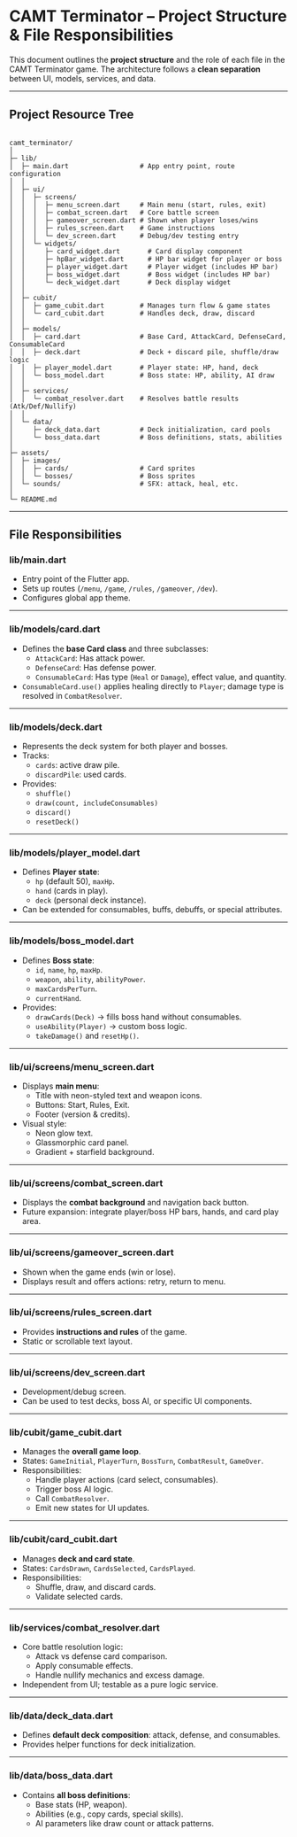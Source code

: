 # CAMT Terminator – Project Structure & File Responsibilities

This document outlines the **project structure** and the role of each file in the CAMT Terminator game. The architecture follows a **clean separation** between UI, models, services, and data.

---

## Project Resource Tree

```

camt_terminator/
│
├─ lib/
│  ├─ main.dart                  # App entry point, route configuration
│  │
│  ├─ ui/
│  │  ├─ screens/
│  │  │  ├─ menu_screen.dart     # Main menu (start, rules, exit)
│  │  │  ├─ combat_screen.dart   # Core battle screen
│  │  │  ├─ gameover_screen.dart # Shown when player loses/wins
│  │  │  ├─ rules_screen.dart    # Game instructions
│  │  │  └─ dev_screen.dart      # Debug/dev testing entry
│  │  └─ widgets/
│  │     ├─ card_widget.dart       # Card display component
│  │     ├─ hpBar_widget.dart      # HP bar widget for player or boss
│  │     ├─ player_widget.dart     # Player widget (includes HP bar)
│  │     ├─ boss_widget.dart       # Boss widget (includes HP bar)
│  │     └─ deck_widget.dart       # Deck display widget
│  │
│  ├─ cubit/
│  │  ├─ game_cubit.dart         # Manages turn flow & game states
│  │  └─ card_cubit.dart         # Handles deck, draw, discard
│  │
│  ├─ models/
│  │  ├─ card.dart               # Base Card, AttackCard, DefenseCard, ConsumableCard
│  │  ├─ deck.dart               # Deck + discard pile, shuffle/draw logic
│  │  ├─ player_model.dart       # Player state: HP, hand, deck
│  │  └─ boss_model.dart         # Boss state: HP, ability, AI draw
│  │
│  ├─ services/
│  │  └─ combat_resolver.dart    # Resolves battle results (Atk/Def/Nullify)
│  │
│  └─ data/
│     ├─ deck_data.dart          # Deck initialization, card pools
│     └─ boss_data.dart          # Boss definitions, stats, abilities
│
├─ assets/
│  ├─ images/
│  │  ├─ cards/                  # Card sprites
│  │  └─ bosses/                 # Boss sprites
│  └─ sounds/                    # SFX: attack, heal, etc.
│
└─ README.md

```

---

## File Responsibilities

### **lib/main.dart**
- Entry point of the Flutter app.  
- Sets up routes (`/menu`, `/game`, `/rules`, `/gameover`, `/dev`).  
- Configures global app theme.  

---

### **lib/models/card.dart**
- Defines the **base Card class** and three subclasses:
  - `AttackCard`: Has attack power.  
  - `DefenseCard`: Has defense power.  
  - `ConsumableCard`: Has type (`Heal` or `Damage`), effect value, and quantity.  
- `ConsumableCard.use()` applies healing directly to `Player`; damage type is resolved in `CombatResolver`.  

---

### **lib/models/deck.dart**
- Represents the deck system for both player and bosses.  
- Tracks:  
  - `cards`: active draw pile.  
  - `discardPile`: used cards.  
- Provides:  
  - `shuffle()`  
  - `draw(count, includeConsumables)`  
  - `discard()`  
  - `resetDeck()`  

---

### **lib/models/player_model.dart**
- Defines **Player state**:  
  - `hp` (default 50), `maxHp`.  
  - `hand` (cards in play).  
  - `deck` (personal deck instance).  
- Can be extended for consumables, buffs, debuffs, or special attributes.  

---

### **lib/models/boss_model.dart**
- Defines **Boss state**:  
  - `id`, `name`, `hp`, `maxHp`.  
  - `weapon`, `ability`, `abilityPower`.  
  - `maxCardsPerTurn`.  
  - `currentHand`.  
- Provides:  
  - `drawCards(Deck)` → fills boss hand without consumables.  
  - `useAbility(Player)` → custom boss logic.  
  - `takeDamage()` and `resetHp()`.  

---

### **lib/ui/screens/menu_screen.dart**
- Displays **main menu**:  
  - Title with neon-styled text and weapon icons.  
  - Buttons: Start, Rules, Exit.  
  - Footer (version & credits).  
- Visual style:  
  - Neon glow text.  
  - Glassmorphic card panel.  
  - Gradient + starfield background.  

---

### **lib/ui/screens/combat_screen.dart**
- Displays the **combat background** and navigation back button.  
- Future expansion: integrate player/boss HP bars, hands, and card play area.  

---

### **lib/ui/screens/gameover_screen.dart**
- Shown when the game ends (win or lose).  
- Displays result and offers actions: retry, return to menu.  

---

### **lib/ui/screens/rules_screen.dart**
- Provides **instructions and rules** of the game.  
- Static or scrollable text layout.  

---

### **lib/ui/screens/dev_screen.dart**
- Development/debug screen.  
- Can be used to test decks, boss AI, or specific UI components.  

---

### **lib/cubit/game_cubit.dart**
- Manages the **overall game loop**.  
- States: `GameInitial`, `PlayerTurn`, `BossTurn`, `CombatResult`, `GameOver`.  
- Responsibilities:  
  - Handle player actions (card select, consumables).  
  - Trigger boss AI logic.  
  - Call `CombatResolver`.  
  - Emit new states for UI updates.  

---

### **lib/cubit/card_cubit.dart**
- Manages **deck and card state**.  
- States: `CardsDrawn`, `CardsSelected`, `CardsPlayed`.  
- Responsibilities:  
  - Shuffle, draw, and discard cards.  
  - Validate selected cards.  

---

### **lib/services/combat_resolver.dart**
- Core battle resolution logic:  
  - Attack vs defense card comparison.  
  - Apply consumable effects.  
  - Handle nullify mechanics and excess damage.  
- Independent from UI; testable as a pure logic service.  

---

### **lib/data/deck_data.dart**
- Defines **default deck composition**: attack, defense, and consumables.  
- Provides helper functions for deck initialization.  

---

### **lib/data/boss_data.dart**
- Contains **all boss definitions**:  
  - Base stats (HP, weapon).  
  - Abilities (e.g., copy cards, special skills).  
  - AI parameters like draw count or attack patterns.  